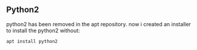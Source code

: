 ## Python2
python2 has been removed in the apt repository. now i created an installer to install the python2 without:
```
apt install python2
```
